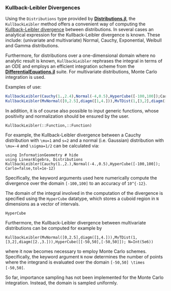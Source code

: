 


### Kullback-Leibler Divergences

Using the `Distributions` type provided by [**Distributions.jl**](https://github.com/JuliaStats/Distributions.jl), the `KullbackLeibler` method offers a convenient way of computing the [Kullback-Leibler divergence](https://en.wikipedia.org/wiki/Kullback–Leibler_divergence) between distributions. In several cases an analytical expression for the Kullback-Leibler divergence is known. These include: (univariate and multivariate) Normal, Cauchy, Exponential, Weibull and Gamma distributions.

Furthermore, for distributions over a one-dimensional domain where no analytic result is known, `KullbackLeibler` rephrases the integral in terms of an ODE and employs an efficient integration scheme from the [**DifferentialEquations.jl**](https://github.com/SciML/DifferentialEquations.jl) suite. For multivariate distributions, Monte Carlo integration is used.

Examples of use:
```julia
KullbackLeibler(Cauchy(1.,2.4),Normal(-4,0.5),HyperCube([-100,100]);Carlo=false,tol=1e-12)
KullbackLeibler(MvNormal([0,2.5],diagm([1,4.])),MvTDist(1,[3,2],diagm([2.,3.])),HyperCube([[-50,50],[-50,50]]); N=Int(1e8))
```

In addition, it is of course also possible to input generic functions, whose positivity and normalization should be ensured by the user.
```@docs
KullbackLeibler(::Function,::Function)
```

For example, the Kullback-Leibler divergence between a Cauchy distribution with ``\mu=1`` and ``s=2`` and a normal (i.e. Gaussian) distribution with ``\mu=-4`` and ``\sigma=1/2`` can be calculated via:
```@example 2
using InformationGeometry # hide
using LinearAlgebra, Distributions
KullbackLeibler(Cauchy(1.,2.),Normal(-4.,0.5),HyperCube([-100,100]); Carlo=false,tol=1e-12)
```
Specifically, the keyword arguments used here numerically compute the divergence over the domain ``[-100,100]`` to an accuracy of ``10^{-12}``.

The domain of the integral involved in the computation of the divergence is specified using the `HyperCube` datatype, which stores a cuboid region in ``N`` dimensions as a vector of intervals.
```@docs
HyperCube
```

Furthermore, the Kullback-Leibler divergence between multivariate distributions can be computed for example by
```@example 2
KullbackLeibler(MvNormal([0,2.5],diagm([1,4.])),MvTDist(1,[3,2],diagm([2.,3.])),HyperCube([[-50,50],[-50,50]]); N=Int(5e6))
```
where it now becomes necessary to employ Monte Carlo schemes. Specifically, the keyword argument `N` now determines the number of points where the integrand is evaluated over the domain ``[-50,50] \times [-50,50]``.

So far, importance sampling has not been implemented for the Monte Carlo integration. Instead, the domain is sampled uniformly.
